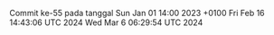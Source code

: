 Commit ke-55 pada tanggal Sun Jan 01 14:00 2023 +0100
Fri Feb 16 14:43:06 UTC 2024
Wed Mar  6 06:29:54 UTC 2024
